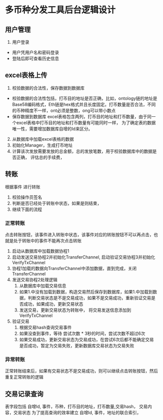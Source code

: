 # 多币种分发工具后台逻辑设计

## 用户管理
1. 用户登录

* 用户凭用户名和密码登录
* 登陆后即可查看历史信息


## excel表格上传
1. 校验数据的合法性，保存数据到数据库
* 校验数据的合法性包括，打币目的地址是否正确，比如，ontology链的地址是Base58编码格式，Eth链是hex格式并且长度固定。打币数量是否合法，不同的币种精度不一样，ont必须是整数，ong可以带小数点
* 保存数据到数据库
excel表格包含两列，打币目的地址和打币数量，由于同一个excel表格中打币目的地址和打币数量有可能同时一样，
为了确定表的数据唯一性，需要增加数据库自增的Id来区分。
2. 从数据库中加载excel表格的数据
3. 初始化Manager，生成打币地址
4. 计算该次发放需要发放的总金额，总的发放笔数，用于校验数据库中的数据是否正确，
评估总的手续费，

## 转账
根据事件 进行转账

1. 校验操作员签名
2. 判断是否已经处于转账中状态，如果是则结束，
3. 继续下面的流程

### 正常转账
点击转账按钮，该事件进入转账中状态，该事件对应的转账按钮不可以再点击，也就是处于转账中的事件不能再次点击转账
1. 启动从数据库中加载数据协程1
2. 启动发送交易协程2并初始化TransferChannel, 启动验证交易协程3并初始化VerifyTxChannel
3. 协程1加载的数据向TransferChannel中添加数据，直到完成，关闭TransferChannel
4. 发送交易协程2处理逻辑
   1. 从数据库中加载交易信息
   2. 如果1.中没有加载到数据，构造交易然后保存到数据库，如果1.中加载到数据，判断交易状态是不是交易成功，如果不是交易成功，重新验证交易是否成功，如果成功，更新交易状态
   3. 发送交易，更新交易状态为转账中， 将交易发送信息添加到VerifyTxChannel
5. 验证交易
   1. 根据交易hash查询交易事件
   2. 如果没查到事件，等待 尝试次数 * 3秒的时间，尝试次数不超过6次
   3. 如果交易成功，更新交易状态为交易成功，在尝试6次后都不能确定交易是否成功，暂定为交易失败，更新数据库交易状态为交易失败

### 异常转账

正常转账结束后，如果有交易状态不是交易成功，则可以继续点击转账按钮，然后重复正常转账的逻辑


## 交易记录查询

表字段包括 自增Id, 事件，币种，打币目的地址，打币数量,交易hash， 交易内容，交易状态
为了提高查询的效率建立  自增Id, 事件，地址的联合索引，